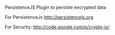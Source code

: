 PersistenceJS Plugin to persiste encrypted data

For PersistenceJs
http://persistencejs.org

For Security:
http://code.google.com/p/crypto-js/
